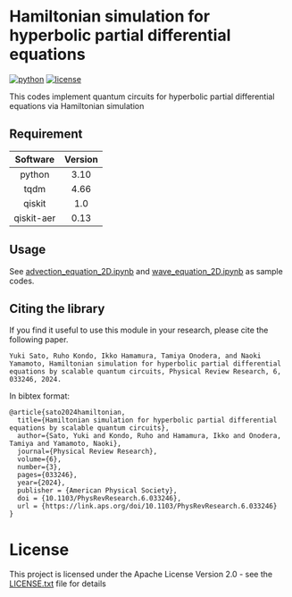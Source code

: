 # Hamiltonian simulation for hyperbolic partial differential equations

[![python](https://img.shields.io/badge/python-v3.10-blue)](https://www.python.org/downloads/release/python-3109/)
[![license](https://img.shields.io/badge/license-Apache%202.0-blue)](https://opensource.org/licenses/Apache-2.0)

This codes implement quantum circuits for hyperbolic partial differential equations via Hamiltonian simulation

## Requirement

|  Software  |  Version  |
| :----: | :----: |
|  python  |  3.10  |
|  tqdm  |  4.66  |
|  qiskit  |  1.0  |
| qiskit-aer | 0.13 |
 
## Usage
 
See [advection_equation_2D.ipynb](/advection_equation_2D.ipynb) and [wave_equation_2D.ipynb](/wave_equation_2D.ipynb) as sample codes.
  
## Citing the library

If you find it useful to use this module in your research, please cite the following paper.
```
Yuki Sato, Ruho Kondo, Ikko Hamamura, Tamiya Onodera, and Naoki Yamamoto, Hamiltonian simulation for hyperbolic partial differential equations by scalable quantum circuits, Physical Review Research, 6, 033246, 2024.
```

In bibtex format:
```
@article{sato2024hamiltonian,
  title={Hamiltonian simulation for hyperbolic partial differential equations by scalable quantum circuits},
  author={Sato, Yuki and Kondo, Ruho and Hamamura, Ikko and Onodera, Tamiya and Yamamoto, Naoki},
  journal={Physical Review Research},
  volume={6},
  number={3},
  pages={033246},
  year={2024},
  publisher = {American Physical Society},
  doi = {10.1103/PhysRevResearch.6.033246},
  url = {https://link.aps.org/doi/10.1103/PhysRevResearch.6.033246}
}
```
 
# License

This project is licensed under the Apache License Version 2.0 - see the [LICENSE.txt](/LICENSE.txt) file for details

